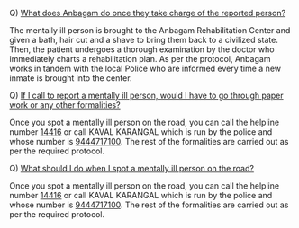 Q) <u>What does Anbagam do once they take charge of the reported person?</u>

The mentally ill person is brought to the Anbagam Rehabilitation Center and given a bath, hair cut and a shave to bring them back to a civilized state. Then, the patient undergoes a thorough examination by the doctor who immediately charts a rehabilitation plan.  As per the protocol, Anbagam works in tandem with the local Police who are informed every time a new inmate is brought into the center.

</section><section>

Q) <u>If I call to report a mentally ill person, would I have to go through paper work or any other formalities?</u>

Once you spot a mentally ill person on the road, you can call the helpline number [14416](tel:14416) or call KAVAL KARANGAL which is run by the police and whose number is [9444717100](tel:9444717100). The rest of the formalities are carried out as per the required protocol.

</section><section>

Q) <u>What should I do when I spot a mentally ill person on the road?</u>

Once you spot a mentally ill person on the road, you can call the helpline number [14416](tel:14416) or call KAVAL KARANGAL which is run by the police and whose number is [9444717100](tel:9444717100). The rest of the formalities are carried out as per the required protocol.
